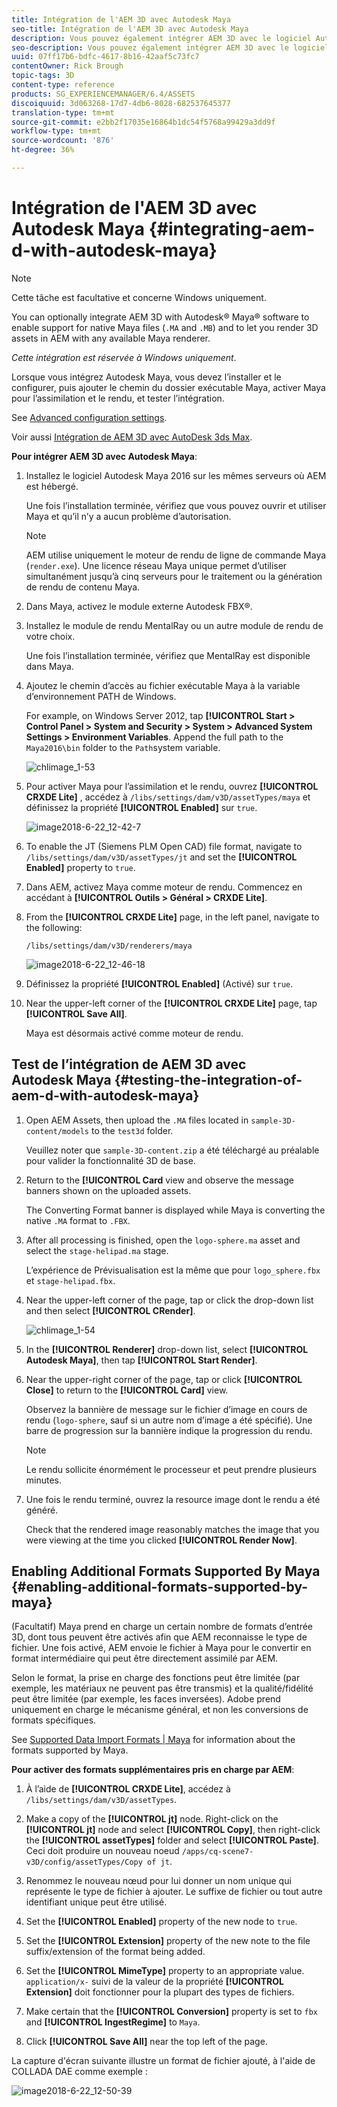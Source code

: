 ```yaml
---
title: Intégration de l'AEM 3D avec Autodesk Maya
seo-title: Intégration de l'AEM 3D avec Autodesk Maya
description: Vous pouvez également intégrer AEM 3D avec le logiciel Autodesk® Maya® pour activer la prise en charge des fichiers natifs Maya (.MA et .MB) et le rendu des ressources 3D dans AEM avec n’importe quel moteur de rendu Maya disponible.
seo-description: Vous pouvez également intégrer AEM 3D avec le logiciel Autodesk® Maya® pour activer la prise en charge des fichiers natifs Maya (.MA et .MB) et le rendu des ressources 3D dans AEM avec n’importe quel moteur de rendu Maya disponible.
uuid: 07ff17b6-bdfc-4617-8b16-42aaf5c73fc7
contentOwner: Rick Brough
topic-tags: 3D
content-type: reference
products: SG_EXPERIENCEMANAGER/6.4/ASSETS
discoiquuid: 3d063268-17d7-4db6-8028-682537645377
translation-type: tm+mt
source-git-commit: e2bb2f17035e16864b1dc54f5768a99429a3dd9f
workflow-type: tm+mt
source-wordcount: '876'
ht-degree: 36%

---
```



# Intégration de l&#39;AEM 3D avec Autodesk Maya {#integrating-aem-d-with-autodesk-maya}

>[!NOTE]
>
>Cette tâche est facultative et concerne Windows uniquement.

You can optionally integrate AEM 3D with Autodesk® Maya® software to enable support for native Maya files (`.MA` and `.MB`) and to let you render 3D assets in AEM with any available Maya renderer.

*Cette intégration est réservée à Windows uniquement*.

Lorsque vous intégrez Autodesk Maya, vous devez l’installer et le configurer, puis ajouter le chemin du dossier exécutable Maya, activer Maya pour l’assimilation et le rendu, et tester l’intégration.

See [Advanced configuration settings](advanced-config-3d.md).

Voir aussi [Intégration de AEM 3D avec AutoDesk 3ds Max](integrating-aem-3d-with-autodesk-3ds-max.md).

**Pour intégrer AEM 3D avec Autodesk Maya**:

1. Installez le logiciel Autodesk Maya 2016 sur les mêmes serveurs où AEM est hébergé.

   Une fois l’installation terminée, vérifiez que vous pouvez ouvrir et utiliser Maya et qu’il n’y a aucun problème d’autorisation.

   >[!NOTE]
   >
   >AEM utilise uniquement le moteur de rendu de ligne de commande Maya (`render.exe`). Une licence réseau Maya unique permet d’utiliser simultanément jusqu’à cinq serveurs pour le traitement ou la génération de rendu de contenu Maya.

1. Dans Maya, activez le module externe Autodesk FBX®.
1. Installez le module de rendu MentalRay ou un autre module de rendu de votre choix.

   Une fois l’installation terminée, vérifiez que MentalRay est disponible dans Maya.

1. Ajoutez le chemin d’accès au fichier exécutable Maya à la variable d’environnement PATH de Windows.

   For example, on Windows Server 2012, tap **[!UICONTROL Start > Control Panel > System and Security > System > Advanced System Settings > Environment Variables**. Append the full path to the `Maya2016\bin` folder to the `Path`system variable.

   ![chlimage_1-53](assets/chlimage_1-53.png)

1. Pour activer Maya pour l’assimilation et le rendu, ouvrez **[!UICONTROL CRXDE Lite]** , accédez à `/libs/settings/dam/v3D/assetTypes/maya` et définissez la propriété **[!UICONTROL Enabled]** sur `true`.

   ![image2018-6-22_12-42-7](assets/image2018-6-22_12-42-7.png)

1. To enable the JT (Siemens PLM Open CAD) file format, navigate to `/libs/settings/dam/v3D/assetTypes/jt` and set the **[!UICONTROL Enabled]** property to `true`.
1. Dans AEM, activez Maya comme moteur de rendu. Commencez en accédant à **[!UICONTROL Outils > Général > CRXDE Lite]**.
1. From the **[!UICONTROL CRXDE Lite]** page, in the left panel, navigate to the following:

   `/libs/settings/dam/v3D/renderers/maya`

   ![image2018-6-22_12-46-18](assets/image2018-6-22_12-46-18.png)

1. Définissez la propriété **[!UICONTROL Enabled]** (Activé) sur `true`.

1. Near the upper-left corner of the **[!UICONTROL CRXDE Lite]** page, tap **[!UICONTROL Save All]**.

   Maya est désormais activé comme moteur de rendu.

## Test de l’intégration de AEM 3D avec Autodesk Maya {#testing-the-integration-of-aem-d-with-autodesk-maya}

1. Open AEM Assets, then upload the `.MA` files located in `sample-3D-content/models` to the `test3d` folder.

   Veuillez noter que `sample-3D-content.zip` a été téléchargé au préalable pour valider la fonctionnalité 3D de base.

1. Return to the **[!UICONTROL Card** view and observe the message banners shown on the uploaded assets.

   The Converting Format banner is displayed while Maya is converting the native `.MA` format to `.FBX`.

1. After all processing is finished, open the `logo-sphere.ma` asset and select the `stage-helipad.ma` stage.

   L’expérience de Prévisualisation est la même que pour `logo_sphere.fbx` et `stage-helipad.fbx`.

1. Near the upper-left corner of the page, tap or click the drop-down list and then select **[!UICONTROL CRender]**.

   ![chlimage_1-54](assets/chlimage_1-54.png)

1. In the **[!UICONTROL Renderer]** drop-down list, select **[!UICONTROL Autodesk Maya]**, then tap **[!UICONTROL Start Render]**.
1. Near the upper-right corner of the page, tap or click **[!UICONTROL Close]** to return to the **[!UICONTROL Card]** view.

   Observez la bannière de message sur le fichier d’image en cours de rendu (`logo-sphere`, sauf si un autre nom d’image a été spécifié). Une barre de progression sur la bannière indique la progression du rendu.

   >[!NOTE]
   >
   >Le rendu sollicite énormément le processeur et peut prendre plusieurs minutes.

1. Une fois le rendu terminé, ouvrez la resource image dont le rendu a été généré.

   Check that the rendered image reasonably matches the image that you were viewing at the time you clicked **[!UICONTROL Render Now]**.

## Enabling Additional Formats Supported By Maya {#enabling-additional-formats-supported-by-maya}

(Facultatif) Maya prend en charge un certain nombre de formats d’entrée 3D, dont tous peuvent être activés afin que AEM reconnaisse le type de fichier. Une fois activé, AEM envoie le fichier à Maya pour le convertir en format intermédiaire qui peut être directement assimilé par AEM.

Selon le format, la prise en charge des fonctions peut être limitée (par exemple, les matériaux ne peuvent pas être transmis) et la qualité/fidélité peut être limitée (par exemple, les faces inversées). Adobe prend uniquement en charge le mécanisme général, et non les conversions de formats spécifiques.

See [Supported Data Import Formats | Maya](https://knowledge.autodesk.com/support/maya/learn-explore/caas/CloudHelp/cloudhelp/2016/ENU/Maya/files/GUID-69BC066D-D4D8-4B12-900C-CF42E798A5D6-htm.html) for information about the formats supported by Maya.

**Pour activer des formats supplémentaires pris en charge par AEM**:

1. À l’aide de **[!UICONTROL CRXDE Lite]**, accédez à `/libs/settings/dam/v3D/assetTypes`.
1. Make a copy of the **[!UICONTROL jt]** node. Right-click on the **[!UICONTROL jt]** node and select **[!UICONTROL Copy]**, then right-click the **[!UICONTROL assetTypes]** folder and select **[!UICONTROL Paste]**. Ceci doit produire un nouveau noeud `/apps/cq-scene7-v3D/config/assetTypes/Copy of jt`.
1. Renommez le nouveau nœud pour lui donner un nom unique qui représente le type de fichier à ajouter. Le suffixe de fichier ou tout autre identifiant unique peut être utilisé.

1. Set the **[!UICONTROL Enabled]** property of the new node to `true`.

1. Set the **[!UICONTROL Extension]** property of the new note to the file suffix/extension of the format being added.
1. Set the **[!UICONTROL MimeType]** property to an appropriate value. `application/x-` suivi de la valeur de la propriété **[!UICONTROL Extension]** doit fonctionner pour la plupart des types de fichiers.
1. Make certain that the **[!UICONTROL Conversion]** property is set to `fbx` and **[!UICONTROL IngestRegime]** to `Maya`.
1. Click **[!UICONTROL Save All]** near the top left of the page.

La capture d&#39;écran suivante illustre un format de fichier ajouté, à l&#39;aide de COLLADA DAE comme exemple :

![image2018-6-22_12-50-39](assets/image2018-6-22_12-50-39.png)

